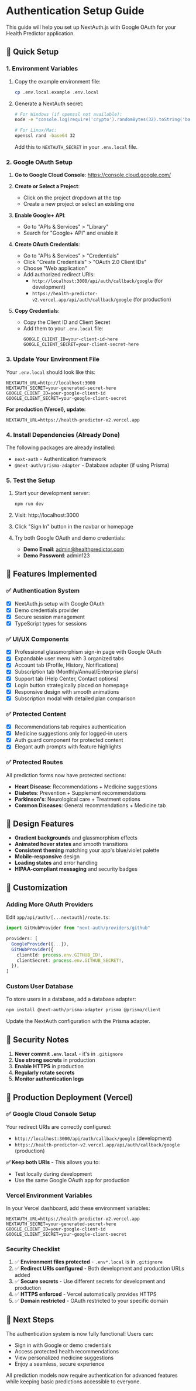 # Authentication Setup Guide

This guide will help you set up NextAuth.js with Google OAuth for your Health Predictor application.

## 🚀 Quick Setup

### 1. Environment Variables

1. Copy the example environment file:
   ```bash
   cp .env.local.example .env.local
   ```

2. Generate a NextAuth secret:
   ```bash
   # For Windows (if openssl not available):
   node -e "console.log(require('crypto').randomBytes(32).toString('base64'))"
   
   # For Linux/Mac:
   openssl rand -base64 32
   ```
   Add this to `NEXTAUTH_SECRET` in your `.env.local` file.

### 2. Google OAuth Setup

1. **Go to Google Cloud Console**: https://console.cloud.google.com/

2. **Create or Select a Project**:
   - Click on the project dropdown at the top
   - Create a new project or select an existing one

3. **Enable Google+ API**:
   - Go to "APIs & Services" > "Library"
   - Search for "Google+ API" and enable it

4. **Create OAuth Credentials**:
   - Go to "APIs & Services" > "Credentials"
   - Click "Create Credentials" > "OAuth 2.0 Client IDs"
   - Choose "Web application"
   - Add authorized redirect URIs:
     - `http://localhost:3000/api/auth/callback/google` (for development)
     - `https://health-predictor-v2.vercel.app/api/auth/callback/google` (for production)

5. **Copy Credentials**:
   - Copy the Client ID and Client Secret
   - Add them to your `.env.local` file:
     ```env
     GOOGLE_CLIENT_ID=your-client-id-here
     GOOGLE_CLIENT_SECRET=your-client-secret-here
     ```

### 3. Update Your Environment File

Your `.env.local` should look like this:

```env
NEXTAUTH_URL=http://localhost:3000
NEXTAUTH_SECRET=your-generated-secret-here
GOOGLE_CLIENT_ID=your-google-client-id
GOOGLE_CLIENT_SECRET=your-google-client-secret
```

**For production (Vercel), update:**
```env
NEXTAUTH_URL=https://health-predictor-v2.vercel.app
```

### 4. Install Dependencies (Already Done)

The following packages are already installed:
- `next-auth` - Authentication framework
- `@next-auth/prisma-adapter` - Database adapter (if using Prisma)

### 5. Test the Setup

1. Start your development server:
   ```bash
   npm run dev
   ```

2. Visit: http://localhost:3000

3. Click "Sign In" button in the navbar or homepage

4. Try both Google OAuth and demo credentials:
   - **Demo Email**: admin@healthpredictor.com
   - **Demo Password**: admin123

## 🔐 Features Implemented

### ✅ Authentication System
- [x] NextAuth.js setup with Google OAuth
- [x] Demo credentials provider
- [x] Secure session management
- [x] TypeScript types for sessions

### ✅ UI/UX Components
- [x] Professional glassmorphism sign-in page with Google OAuth
- [x] Expandable user menu with 3 organized tabs
- [x] Account tab (Profile, History, Notifications)
- [x] Subscription tab (Monthly/Annual/Enterprise plans)
- [x] Support tab (Help Center, Contact options)
- [x] Login button strategically placed on homepage
- [x] Responsive design with smooth animations
- [x] Subscription modal with detailed plan comparison

### ✅ Protected Content
- [x] Recommendations tab requires authentication
- [x] Medicine suggestions only for logged-in users
- [x] Auth guard component for protected content
- [x] Elegant auth prompts with feature highlights

### ✅ Protected Routes
All prediction forms now have protected sections:
- **Heart Disease**: Recommendations + Medicine suggestions
- **Diabetes**: Prevention + Supplement recommendations
- **Parkinson's**: Neurological care + Treatment options
- **Common Diseases**: General recommendations + Medicine tab

## 🎨 Design Features

- **Gradient backgrounds** and glassmorphism effects
- **Animated hover states** and smooth transitions
- **Consistent theming** matching your app's blue/violet palette
- **Mobile-responsive** design
- **Loading states** and error handling
- **HIPAA-compliant messaging** and security badges

## 🔧 Customization

### Adding More OAuth Providers

Edit `app/api/auth/[...nextauth]/route.ts`:

```typescript
import GitHubProvider from "next-auth/providers/github"

providers: [
  GoogleProvider({...}),
  GitHubProvider({
    clientId: process.env.GITHUB_ID!,
    clientSecret: process.env.GITHUB_SECRET!,
  }),
]
```

### Custom User Database

To store users in a database, add a database adapter:

```bash
npm install @next-auth/prisma-adapter prisma @prisma/client
```

Update the NextAuth configuration with the Prisma adapter.

## 🚨 Security Notes

1. **Never commit `.env.local`** - it's in `.gitignore`
2. **Use strong secrets** in production
3. **Enable HTTPS** in production
4. **Regularly rotate secrets**
5. **Monitor authentication logs**

## 📱 Production Deployment (Vercel)

### ✅ Google Cloud Console Setup
Your redirect URIs are correctly configured:
- `http://localhost:3000/api/auth/callback/google` (development)
- `https://health-predictor-v2.vercel.app/api/auth/callback/google` (production)

**✅ Keep both URIs** - This allows you to:
- Test locally during development
- Use the same Google OAuth app for production

### Vercel Environment Variables
In your Vercel dashboard, add these environment variables:

```env
NEXTAUTH_URL=https://health-predictor-v2.vercel.app
NEXTAUTH_SECRET=your-generated-secret-here
GOOGLE_CLIENT_ID=your-google-client-id
GOOGLE_CLIENT_SECRET=your-google-client-secret
```

### Security Checklist
1. ✅ **Environment files protected** - `.env*.local` is in `.gitignore`
2. ✅ **Redirect URIs configured** - Both development and production URLs added
3. ✅ **Secure secrets** - Use different secrets for development and production
4. ✅ **HTTPS enforced** - Vercel automatically provides HTTPS
5. ✅ **Domain restricted** - OAuth restricted to your specific domain

## 🎯 Next Steps

The authentication system is now fully functional! Users can:
- Sign in with Google or demo credentials
- Access protected health recommendations
- View personalized medicine suggestions
- Enjoy a seamless, secure experience

All prediction models now require authentication for advanced features while keeping basic predictions accessible to everyone.